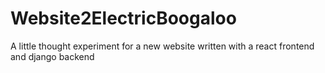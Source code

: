 # Website2ElectricBoogaloo
A little thought experiment for a new website written with a react frontend and django backend
